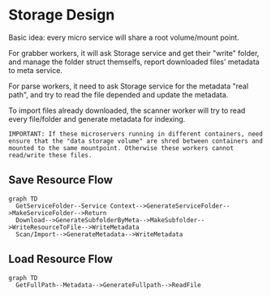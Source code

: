 # Storage Design

Basic idea: every micro service will share a root volume/mount point.

For grabber workers, it will ask Storage service and get their "write" folder, and manage the folder struct themselfs, report downloaded files' metadata to meta service.

For parse workers, it need to ask Storage service for the metadata "real path", and try to read the file depended and update the metadata.

To import files already downloaded, the scanner worker will try to read every file/folder and generate metadata for indexing.

    IMPORTANT: If these microservers running in different containers, need ensure that the "data storage volume" are shred between containers and mounted to the same mountpoint. Otherwise these workers cannot read/write these files.

## Save Resource Flow

```mermaid
graph TD
  GetServiceFolder--Service Context-->GenerateServiceFolder-->MakeServiceFolder-->Return
  Download-->GenerateSubfolderByMeta-->MakeSubfolder-->WriteResourceToFile-->WriteMetadata
  Scan/Import-->GenerateMetadata-->WriteMetadata
```

## Load Resource Flow

```mermaid
graph TD
  GetFullPath--Metadata-->GenerateFullpath-->ReadFile
```